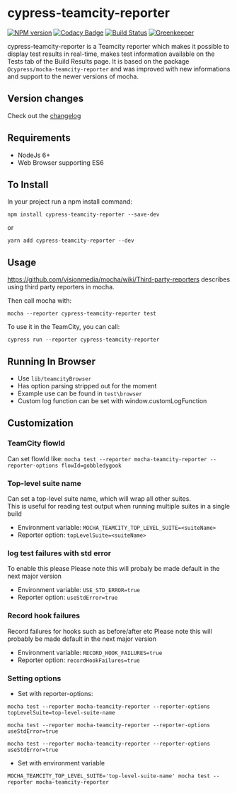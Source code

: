 # cypress-teamcity-reporter

[![NPM version](https://badge.fury.io/js/cypress-teamcity-reporter.svg)](http://badge.fury.io/js/cypress-teamcity-reporter) [![Codacy Badge](https://app.codacy.com/project/badge/Grade/5039ebe8175e46eaa00a8ef85dbcf523)](https://www.codacy.com/manual/paulo85br/cypress-teamcity-reporter?utm_source=github.com&amp;utm_medium=referral&amp;utm_content=prma85/cypress-teamcity-reporter&amp;utm_campaign=Badge_Grade) [![Build Status](https://travis-ci.org/prma85/cypress-teamcity-reporter.svg?branch=master)](https://travis-ci.org/prma85/cypress-teamcity-reporter) <a href="https://greenkeeper.io"><img alt="Greenkeeper" src="https://badges.greenkeeper.io/semantic-release/semantic-release.svg"></a>

cypress-teamcity-reporter is a Teamcity reporter which makes it possible to display test results in real-time, makes test information
available on the Tests tab of the Build Results page. It is based on the package `@cypress/mocha-teamcity-reporter` and was improved with new informations and support to the newer versions of mocha.

## Version changes

Check out the [changelog]("./CHANGELOG.md")

## Requirements

- NodeJs 6+
- Web Browser supporting ES6

## To Install

In your project run a npm install command:

`npm install cypress-teamcity-reporter --save-dev`

or 

`yarn add cypress-teamcity-reporter --dev`

## Usage

https://github.com/visionmedia/mocha/wiki/Third-party-reporters describes using third party reporters in mocha.

Then call mocha with:

`mocha --reporter cypress-teamcity-reporter test`

To use it in the TeamCity, you can call:

`cypress run --reporter cypress-teamcity-reporter`

## Running In Browser

- Use `lib/teamcityBrowser`
- Has option parsing stripped out for the moment
- Example use can be found in `test\browser`
- Custom log function can be set with window.customLogFunction

## Customization

### TeamCity flowId

Can set flowId like:
`mocha test --reporter mocha-teamcity-reporter --reporter-options flowId=gobbledygook`

### Top-level suite name

Can set a top-level suite name, which will wrap all other suites.  
This is useful for reading test output when running multiple suites in a single build

- Environment variable: `MOCHA_TEAMCITY_TOP_LEVEL_SUITE=<suiteName>`
- Reporter option: `topLevelSuite=<suiteName>`

### log test failures with std error

To enable this please
Please note this will probaly be made default in the next major version

- Environment variable: `USE_STD_ERROR=true`
- Reporter option: `useStdError=true`

### Record hook failures

Record failures for hooks such as before/after etc
Please note this will probably be made default in the next major version

- Environment variable: `RECORD_HOOK_FAILURES=true`
- Reporter option: `recordHookFailures=true`

### Setting options

- Set with reporter-options:

`mocha test --reporter mocha-teamcity-reporter --reporter-options topLevelSuite=top-level-suite-name`

`mocha test --reporter mocha-teamcity-reporter --reporter-options useStdError=true`

`mocha test --reporter mocha-teamcity-reporter --reporter-options useStdError=true`

- Set with environment variable

`MOCHA_TEAMCITY_TOP_LEVEL_SUITE='top-level-suite-name' mocha test --reporter mocha-teamcity-reporter`
